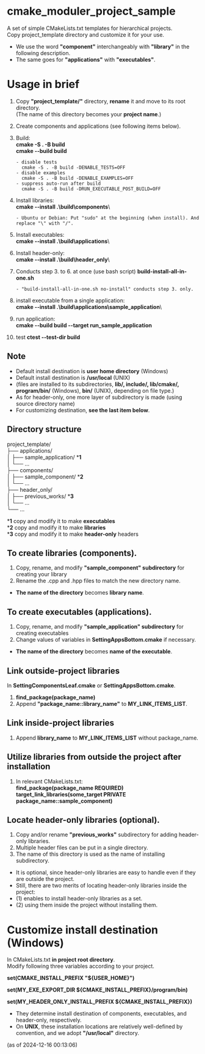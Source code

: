 # cmake_moduler_project_sample
A set of simple CMakeLists.txt templates for hierarchical projects.  
Copy project_template directory and customize it for your use.  
* We use the word **"component"** interchangeably with **"library"** in the following description. 
* The same goes for **"applications"** with **"executables"**.  

# Usage in brief
1. Copy **"project_template/"** directory, **rename** it and move to its root directory.  
(The name of this directory becomes your **project name**.)   
   
2. Create components and applications (see following items below).  

3. Build:  
**cmake -S . -B build**   
**cmake --build build**  

       - disable tests 
         cmake -S . -B build -DENABLE_TESTS=OFF
       - disable examples
         cmake -S . -B build -DENABLE_EXAMPLES=OFF
       - suppress auto-run after build
         cmake -S . -B build -DRUN_EXECUTABLE_POST_BUILD=OFF

4. Install libraries:  
**cmake --install .\build\components**\   

       - Ubuntu or Debian: Put "sudo" at the beginning (when install). And replace "\" with "/".

5. Install executables:  
**cmake --install .\build\applications**\  
  
6. Install header-only:  
**cmake --install .\build\header_only**\  

7. Conducts step 3. to 6. at once (use bash script)
**build-install-all-in-one.sh**

       - "build-install-all-in-one.sh no-install" conducts step 3. only.

7. install executable from a single application:   
**cmake --install .\build\applications\sample_application**\  

8. run application:   
**cmake --build build --target run_sample_application**  

9. test
**ctest --test-dir build**


## Note
* Default install destination is **user home directory** (Windows) 
* Default install destination is **/usr/local** (UNIX) 
* (files are installed to its subdirectories, **lib/, include/, lib/cmake/,** **program/bin/** (Windows), **bin/** (UNIX), depending on file type.)  
* As for header-only, one more layer of subdirectory is made (using source directory name)  
* For customizing destination, **see the last item below**.  

## Directory structure

project_template/  
├── applications/  
│   ├── sample_application/  ***1**     
│   └── ...  
├── components/  
│   ├── sample_component/  ***2**   
│   └── ...  
├── header_only/  
│   ├── previous_works/  ***3**    
│   └── ...  
└── ...  
  
***1** copy and modify it to make **executables**  
***2** copy and modify it to make **libraries**  
***3** copy and modify it to make **header-only** headers   


## To create libraries (components).  
1. Copy, rename, and modify **"sample_component" subdirectory** for creating your library  
2. Rename the .cpp and .hpp files to match the new directory name.  
* **The name of the directory** becomes **library name**.  

## To create executables (applications).  
1. Copy, rename, and modify **"sample_application" subdirectory** for creating executables  
2. Change values of variables in **SettingAppsBottom.cmake** if necessary.  
* **The name of the directory** becomes **name of the executable**.  

## Link outside-project libraries  
In **SettingComponentsLeaf.cmake** or **SettingAppsBottom.cmake**.  
1. **find_package(package_name)**  
2. Append **"package_name::library_name"** to **MY_LINK_ITEMS_LIST**.  

## Link inside-project libraries
1. Append **library_name** to **MY_LINK_ITEMS_LIST** without package_name.  

## Utilize libraries from outside the project after installation  
1. In relevant CMakeLists.txt:    
       **find_package(package_name REQUIRED)**   
       **target_link_libraries(some_target PRIVATE package_name::sample_component)**   

## Locate header-only libraries (optional).  
1. Copy and/or rename **"previous_works"** subdirectory for adding header-only libraries.  
2. Multiple header files can be put in a single directory.  
3. The name of this directory is used as the name of installing subdirectory.   

* It is optional, since header-only libraries are easy to handle even if they are outside the project.  
* Still, there are two merits of locating header-only libraries inside the project:  
* (1) enables to install header-only libraries as a set.  
* (2) using them inside the project without installing them.  

# Customize install destination (Windows)
In CMakeLists.txt **in project root directory**.   
Modify following three variables according to your project.  
  
**set(CMAKE_INSTALL_PREFIX "${USER_HOME}")**   
  
**set(MY_EXE_EXPORT_DIR ${CMAKE_INSTALL_PREFIX}/program/bin)**  
  
**set(MY_HEADER_ONLY_INSTALL_PREFIX ${CMAKE_INSTALL_PREFIX})**  
  
* They determine install destination of components, executables, and header-only, respectively.
* On **UNIX**, these installation locations are relatively well-defined by convention, and we adopt **"/usr/local"** directory.

(as of 2024-12-16 00:13:06)